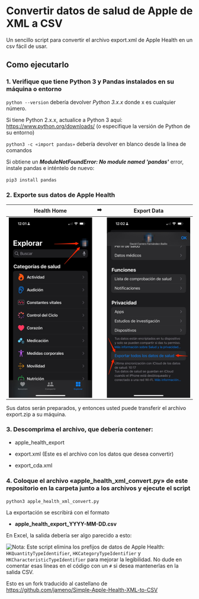 # Convertir datos de salud de Apple de XML a CSV

Un sencillo script para convertir el archivo export.xml de Apple Health en un csv fácil de usar.



## Como ejecutarlo 

### 1. Verifique que tiene Python 3 y Pandas instalados en su máquina o entorno

`python --version` debería devolver _Python 3.x.x_ donde x es cualquier número. 

Si tiene Python 2.x.x, actualice a Python 3 aquí: https://www.python.org/downloads/ (o especifique la versión de Python de su entorno)

`python3 -c «import pandas»` debería devolver en blanco desde la línea de comandos

Si obtiene un _**ModuleNotFoundError: No module named 'pandas'**_ error, instale pandas e inténtelo de nuevo:

`pip3 install pandas`

### 2. Exporte sus datos de Apple Health

| Health Home | ➡️ | Export Data |
|--|--|--|
|<img style="float: left;" src="img/inicio-salud-apple.jpg" width=300>||<img style="float: left;" src="img/boton_exportar-datos.jpg" width = 300 >|

Sus datos serán preparados, y entonces usted puede transferir el archivo export.zip a su máquina.

### 3. Descomprima el archivo, que debería contener:

* apple_health_export
* export.xml (Este es el archivo con los datos que desea convertir)

* export_cda.xml


### 4. Coloque el archivo «apple_health_xml_convert.py» de este repositorio en la carpeta junto a los archivos y ejecute el script

`python3 apple_health_xml_convert.py`



La exportación se escribirá con el formato

* **apple_health_export_YYYY-MM-DD.csv**



En Excel, la salida debería ser algo parecido a esto:

<img style="float: left;" src="img/example_output.jpg">

Nota: Este script elimina los prefijos de datos de Apple Health: `HKQuantityTypeIdentifier`, `HKCategoryTypeIdentifier` y `HKCharacteristicTypeIdentifier` para mejorar la legibilidad. No dude en comentar esas líneas en el código con un `#` si desea mantenerlas en la salida CSV.

Esto es un fork traducido al castellano de https://github.com/jameno/Simple-Apple-Health-XML-to-CSV

